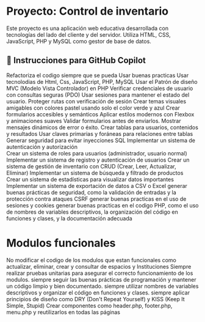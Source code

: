 # Proyecto: Control de inventario
Este proyecto es una aplicación web educativa desarrollada con tecnologías del lado del cliente y del servidor. Utiliza HTML, CSS, JavaScript, PHP y MySQL como gestor de base de datos.
## 🧠 Instrucciones para GitHub Copilot
Refactoriza el codigo siempre que se pueda
Usar buenas practicas
Usar tecnolodias de Html, Css, JavaScript, PHP, MySQL
Usar el Patrón de diseño MVC (Modelo Vista Controlador) en PHP
Verificar credenciales de usuario con consultas seguras (PDO)
Usar sesiones para mantener el estado del usuario.
Proteger rutas con verificación de sesión
Crear temas visuales amigables con colores pastel usando solo el color verde y azul
Crear formularios accesibles y semánticos
Aplicar estilos modernos con Flexbox y animaciones suaves
Validar formularios antes de enviarlos.
Mostrar mensajes dinámicos de error o éxito.
Crear tablas para usuarios, contenidos y resultados
Usar claves primarias y foráneas para relaciones entre tablas
Generar seguridad para evitar inyecciones SQL
Implementar un sistema de autenticación y autorización  
Crear un sistema de roles para usuarios (administrador, usuario normal)
Implementar un sistema de registro y autenticación de usuarios
Crear un sistema de gestión de inventario con CRUD (Crear, Leer, Actualizar, Eliminar)
Implementar un sistema de búsqueda y filtrado de productos    
Crear un sistema de estadísticas para visualizar datos importantes
Implementar un sistema de exportación de datos a CSV o Excel
generar buenas prácticas de seguridad, como la validación de entradas y la protección contra ataques CSRF
generar buenas practicas en el uso de sesiones y cookies
generar buenas practicas en el codigo PHP, como el uso de nombres de variables descriptivos, la organización del código en funciones y clases, y la documentación adecuada

# Modulos funcionales
No modificar el codigo de los modulos que estan funcionales como actualizar, eliminar, crear y consultar de espacios y Instituciones
Siempre realizar pruebas unitarias para asegurar el correcto funcionamiento de los modulos.
siempre seguir las buenas prácticas de programación y mantener un código limpio y bien documentado.
siempre utilizar nombres de variables descriptivos y organizar el código en funciones y clases.
siempre aplicar principios de diseño como DRY (Don't Repeat Yourself) y KISS (Keep It Simple, Stupid)
Crear componentes como header.php, footer.php, menu.php y reutilizarlos en todas las páginas
